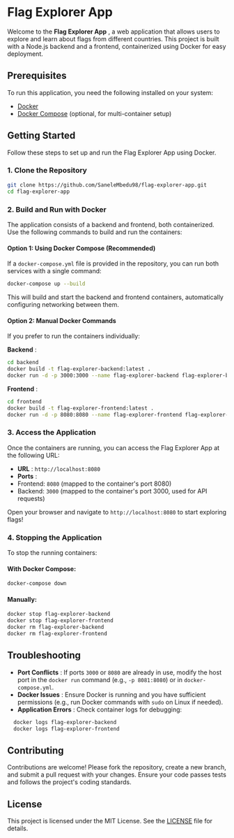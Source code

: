 
# Flag Explorer App

Welcome to the  **Flag Explorer App** , a web application that allows users to explore and learn about flags from different countries. This project is built with a Node.js backend and a frontend, containerized using Docker for easy deployment.

## Prerequisites

To run this application, you need the following installed on your system:

* [Docker](https://www.docker.com/get-started)
* [Docker Compose](https://docs.docker.com/compose/install/) (optional, for multi-container setup)

## Getting Started

Follow these steps to set up and run the Flag Explorer App using Docker.

### 1. Clone the Repository

```bash
git clone https://github.com/SaneleMbedu98/flag-explorer-app.git
cd flag-explorer-app
```

### 2. Build and Run with Docker

The application consists of a backend and frontend, both containerized. Use the following commands to build and run the containers:

#### Option 1: Using Docker Compose (Recommended)

If a `docker-compose.yml` file is provided in the repository, you can run both services with a single command:

```bash
docker-compose up --build
```

This will build and start the backend and frontend containers, automatically configuring networking between them.

#### Option 2: Manual Docker Commands

If you prefer to run the containers individually:

 **Backend** :

```bash
cd backend
docker build -t flag-explorer-backend:latest .
docker run -d -p 3000:3000 --name flag-explorer-backend flag-explorer-backend:latest
```

 **Frontend** :

```bash
cd frontend
docker build -t flag-explorer-frontend:latest .
docker run -d -p 8080:8080 --name flag-explorer-frontend flag-explorer-frontend:latest
```

### 3. Access the Application

Once the containers are running, you can access the Flag Explorer App at the following URL:

* **URL** : `http://localhost:8080`
* **Ports** :
* Frontend: `8080` (mapped to the container's port 8080)
* Backend: `3000` (mapped to the container's port 3000, used for API requests)

Open your browser and navigate to `http://localhost:8080` to start exploring flags!

### 4. Stopping the Application

To stop the running containers:

#### With Docker Compose:

```bash
docker-compose down
```

#### Manually:

```bash
docker stop flag-explorer-backend
docker stop flag-explorer-frontend
docker rm flag-explorer-backend
docker rm flag-explorer-frontend
```

## Troubleshooting

* **Port Conflicts** : If ports `3000` or `8080` are already in use, modify the host port in the `docker run` command (e.g., `-p 8081:8080`) or in `docker-compose.yml`.
* **Docker Issues** : Ensure Docker is running and you have sufficient permissions (e.g., run Docker commands with `sudo` on Linux if needed).
* **Application Errors** : Check container logs for debugging:

```bash
  docker logs flag-explorer-backend
  docker logs flag-explorer-frontend
```

## Contributing

Contributions are welcome! Please fork the repository, create a new branch, and submit a pull request with your changes. Ensure your code passes tests and follows the project's coding standards.

## License

This project is licensed under the MIT License. See the [LICENSE](https://grok.com/chat/LICENSE) file for details.
